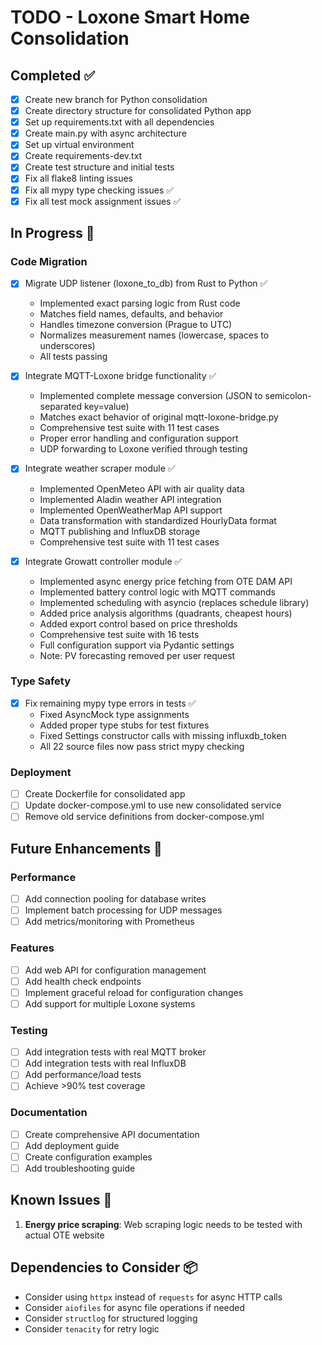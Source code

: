 # TODO - Loxone Smart Home Consolidation

## Completed ✅

- [x] Create new branch for Python consolidation
- [x] Create directory structure for consolidated Python app
- [x] Set up requirements.txt with all dependencies
- [x] Create main.py with async architecture
- [x] Set up virtual environment
- [x] Create requirements-dev.txt
- [x] Create test structure and initial tests
- [x] Fix all flake8 linting issues
- [x] Fix all mypy type checking issues ✅
- [x] Fix all test mock assignment issues ✅

## In Progress 🚧

### Code Migration
- [x] Migrate UDP listener (loxone_to_db) from Rust to Python ✅
  - Implemented exact parsing logic from Rust code
  - Matches field names, defaults, and behavior
  - Handles timezone conversion (Prague to UTC)
  - Normalizes measurement names (lowercase, spaces to underscores)
  - All tests passing

- [x] Integrate MQTT-Loxone bridge functionality ✅
  - Implemented complete message conversion (JSON to semicolon-separated key=value)
  - Matches exact behavior of original mqtt-loxone-bridge.py
  - Comprehensive test suite with 11 test cases
  - Proper error handling and configuration support
  - UDP forwarding to Loxone verified through testing

- [x] Integrate weather scraper module ✅
  - Implemented OpenMeteo API with air quality data
  - Implemented Aladin weather API integration
  - Implemented OpenWeatherMap API support
  - Data transformation with standardized HourlyData format
  - MQTT publishing and InfluxDB storage
  - Comprehensive test suite with 11 test cases

- [x] Integrate Growatt controller module ✅
  - Implemented async energy price fetching from OTE DAM API
  - Implemented battery control logic with MQTT commands
  - Implemented scheduling with asyncio (replaces schedule library)
  - Added price analysis algorithms (quadrants, cheapest hours)
  - Added export control based on price thresholds
  - Comprehensive test suite with 16 tests
  - Full configuration support via Pydantic settings
  - Note: PV forecasting removed per user request

### Type Safety
- [x] Fix remaining mypy type errors in tests ✅
  - Fixed AsyncMock type assignments
  - Added proper type stubs for test fixtures
  - Fixed Settings constructor calls with missing influxdb_token
  - All 22 source files now pass strict mypy checking

### Deployment
- [ ] Create Dockerfile for consolidated app
- [ ] Update docker-compose.yml to use new consolidated service
- [ ] Remove old service definitions from docker-compose.yml

## Future Enhancements 🔮

### Performance
- [ ] Add connection pooling for database writes
- [ ] Implement batch processing for UDP messages
- [ ] Add metrics/monitoring with Prometheus

### Features
- [ ] Add web API for configuration management
- [ ] Add health check endpoints
- [ ] Implement graceful reload for configuration changes
- [ ] Add support for multiple Loxone systems

### Testing
- [ ] Add integration tests with real MQTT broker
- [ ] Add integration tests with real InfluxDB
- [ ] Add performance/load tests
- [ ] Achieve >90% test coverage

### Documentation
- [ ] Create comprehensive API documentation
- [ ] Add deployment guide
- [ ] Create configuration examples
- [ ] Add troubleshooting guide

## Known Issues 🐛

1. **Energy price scraping**: Web scraping logic needs to be tested with actual OTE website

## Dependencies to Consider 📦

- Consider using `httpx` instead of `requests` for async HTTP calls
- Consider `aiofiles` for async file operations if needed
- Consider `structlog` for structured logging
- Consider `tenacity` for retry logic
